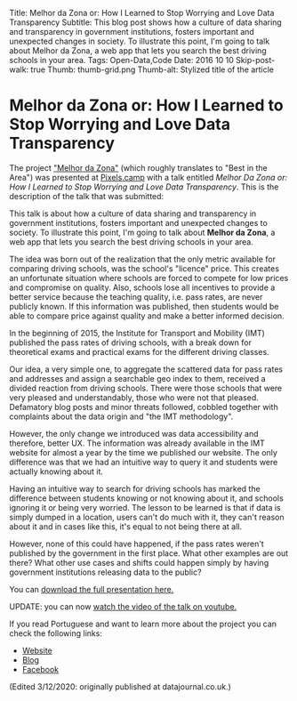 Title: Melhor da Zona or: How I Learned to Stop Worrying and Love Data Transparency
Subtitle: This blog post shows how a culture of data sharing and transparency in government institutions, fosters important and unexpected changes in society. To illustrate this point, I'm going to talk about Melhor da Zona, a web app that lets you search the best driving schools in your area.
Tags: Open-Data,Code
Date: 2016 10 10
Skip-post-walk: true
Thumb: thumb-grid.png
Thumb-alt: Stylized title of the article

# Melhor da Zona or: How I Learned to Stop Worrying and Love Data Transparency

The project ["Melhor da Zona"](http://www.melhordazona.com) (which roughly translates to  "Best in the Area") was presented at [Pixels.camp](https://pixels.camp) with a talk entitled *Melhor Da Zona or: How I Learned to Stop Worrying and Love Data Transparency*. This is the description of the talk that was submitted:

This talk is about how a culture of data sharing and transparency in government institutions, fosters important and unexpected changes to society. To illustrate this point, I'm going to talk about **Melhor da Zona**, a web app that lets you search the best driving schools in your area.

The idea was born out of the realization that the only metric available for comparing driving schools, was the school's "licence" price. This creates an unfortunate situation where schools are forced to compete for low prices and compromise on quality. Also, schools lose all incentives to provide a better service because the teaching quality, i.e. pass rates, are never publicly known. If this information was published, then students would be able to compare price against quality and make a better informed decision.

In the beginning of 2015, the Institute for Transport and Mobility (IMT) published the pass rates of driving schools, with a break down for theoretical exams and practical exams for the different driving classes.

Our idea, a very simple one, to aggregate the scattered data for pass rates and addresses and assign a searchable geo index to them, received a divided reaction from driving schools. There were those schools that were very pleased and understandably, those who were not that pleased. Defamatory blog posts and minor threats followed, cobbled together with complaints about the data origin and "the IMT methodology".

However, the only change we introduced was data accessibility and therefore, better UX. The information was already available in the IMT website for almost a year by the time we published our website. The only difference was that we had an intuitive way to query it and students were actually knowing about it.

Having an intuitive way to search for driving schools has marked the difference between students knowing or not knowing about it, and schools ignoring it or being very worried. The lesson to be learned is that if data is simply dumped in a location, users can't do much with it, they can't reason about it and in cases like this, it's equal to not being there at all.

However, none of this could have happened, if the pass rates weren't published by the government in the first place. What other examples are out there? What other use cases and shifts could happen simply by having government institutions releasing data to the public?

You can [download the full presentation here.](/assets/docs/melhor-da-zona.pdf)

UPDATE: you can now [watch the video of the talk on youtube.](https://www.youtube.com/watch?v=fZm0paShVMw)

If you read Portuguese and want to learn more about the project you can check the following links:

- [Website](http://melhordazona.com)
- [Blog](http://blog.melhordazona.com)
- [Facebook](https://www.facebook.com/melhordazona)

(Edited 3/12/2020: originally published at datajournal.co.uk.)
